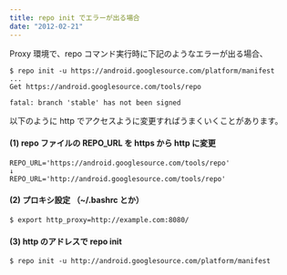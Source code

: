 ```yaml
---
title: repo init でエラーが出る場合
date: "2012-02-21"
---
```


Proxy 環境で、repo コマンド実行時に下記のようなエラーが出る場合、

```
$ repo init -u https://android.googlesource.com/platform/manifest
...
Get https://android.googlesource.com/tools/repo

fatal: branch 'stable' has not been signed
```

以下のように http でアクセスように変更すればうまくいくことがあります。

#### (1) repo ファイルの REPO_URL を https から http に変更

```
REPO_URL='https://android.googlesource.com/tools/repo'
↓
REPO_URL='http://android.googlesource.com/tools/repo'
```

#### (2) プロキシ設定 （~/.bashrc とか）

```
$ export http_proxy=http://example.com:8080/
```

#### (3) http のアドレスで repo init

```
$ repo init -u http://android.googlesource.com/platform/manifest
```

